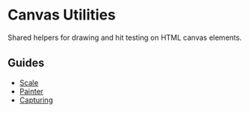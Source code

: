 # Canvas Utilities

Shared helpers for drawing and hit testing on HTML canvas elements.

## Guides

- [Scale](./scale.md)
- [Painter](./painter.md)
- [Capturing](./capturing.md)
